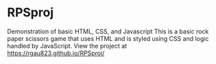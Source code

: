 # RPSproj
Demonstration of basic HTML, CSS, and Javascript
This is a basic rock paper scissors game that uses HTML and is styled using CSS and logic handled by JavaScript.
View the project at https://rgau823.github.io/RPSproj/ 